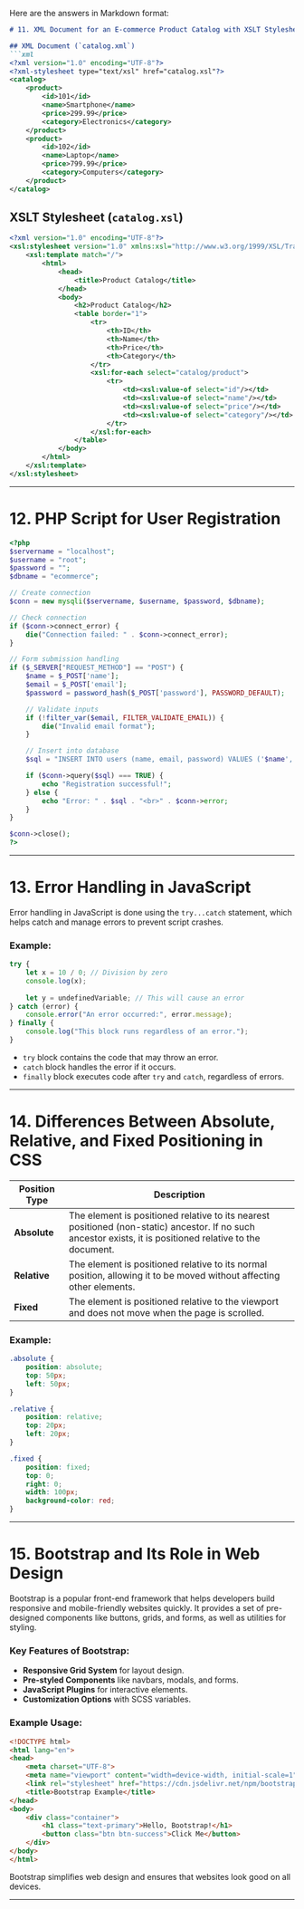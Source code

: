 Here are the answers in Markdown format:

```md
# 11. XML Document for an E-commerce Product Catalog with XSLT Stylesheet

## XML Document (`catalog.xml`)
```xml
<?xml version="1.0" encoding="UTF-8"?>
<?xml-stylesheet type="text/xsl" href="catalog.xsl"?>
<catalog>
    <product>
        <id>101</id>
        <name>Smartphone</name>
        <price>299.99</price>
        <category>Electronics</category>
    </product>
    <product>
        <id>102</id>
        <name>Laptop</name>
        <price>799.99</price>
        <category>Computers</category>
    </product>
</catalog>
```

## XSLT Stylesheet (`catalog.xsl`)
```xml
<?xml version="1.0" encoding="UTF-8"?>
<xsl:stylesheet version="1.0" xmlns:xsl="http://www.w3.org/1999/XSL/Transform">
    <xsl:template match="/">
        <html>
            <head>
                <title>Product Catalog</title>
            </head>
            <body>
                <h2>Product Catalog</h2>
                <table border="1">
                    <tr>
                        <th>ID</th>
                        <th>Name</th>
                        <th>Price</th>
                        <th>Category</th>
                    </tr>
                    <xsl:for-each select="catalog/product">
                        <tr>
                            <td><xsl:value-of select="id"/></td>
                            <td><xsl:value-of select="name"/></td>
                            <td><xsl:value-of select="price"/></td>
                            <td><xsl:value-of select="category"/></td>
                        </tr>
                    </xsl:for-each>
                </table>
            </body>
        </html>
    </xsl:template>
</xsl:stylesheet>
```

---

# 12. PHP Script for User Registration

```php
<?php
$servername = "localhost";
$username = "root";
$password = "";
$dbname = "ecommerce";

// Create connection
$conn = new mysqli($servername, $username, $password, $dbname);

// Check connection
if ($conn->connect_error) {
    die("Connection failed: " . $conn->connect_error);
}

// Form submission handling
if ($_SERVER["REQUEST_METHOD"] == "POST") {
    $name = $_POST['name'];
    $email = $_POST['email'];
    $password = password_hash($_POST['password'], PASSWORD_DEFAULT);

    // Validate inputs
    if (!filter_var($email, FILTER_VALIDATE_EMAIL)) {
        die("Invalid email format");
    }

    // Insert into database
    $sql = "INSERT INTO users (name, email, password) VALUES ('$name', '$email', '$password')";

    if ($conn->query($sql) === TRUE) {
        echo "Registration successful!";
    } else {
        echo "Error: " . $sql . "<br>" . $conn->error;
    }
}

$conn->close();
?>
```

---

# 13. Error Handling in JavaScript

Error handling in JavaScript is done using the `try...catch` statement, which helps catch and manage errors to prevent script crashes.

### Example:
```js
try {
    let x = 10 / 0; // Division by zero
    console.log(x);
    
    let y = undefinedVariable; // This will cause an error
} catch (error) {
    console.error("An error occurred:", error.message);
} finally {
    console.log("This block runs regardless of an error.");
}
```
- `try` block contains the code that may throw an error.
- `catch` block handles the error if it occurs.
- `finally` block executes code after `try` and `catch`, regardless of errors.

---

# 14. Differences Between Absolute, Relative, and Fixed Positioning in CSS

| Position Type  | Description |
|---------------|-------------|
| **Absolute** | The element is positioned relative to its nearest positioned (non-static) ancestor. If no such ancestor exists, it is positioned relative to the document. |
| **Relative** | The element is positioned relative to its normal position, allowing it to be moved without affecting other elements. |
| **Fixed** | The element is positioned relative to the viewport and does not move when the page is scrolled. |

### Example:
```css
.absolute {
    position: absolute;
    top: 50px;
    left: 50px;
}

.relative {
    position: relative;
    top: 20px;
    left: 20px;
}

.fixed {
    position: fixed;
    top: 0;
    right: 0;
    width: 100px;
    background-color: red;
}
```

---

# 15. Bootstrap and Its Role in Web Design

Bootstrap is a popular front-end framework that helps developers build responsive and mobile-friendly websites quickly. It provides a set of pre-designed components like buttons, grids, and forms, as well as utilities for styling.

### Key Features of Bootstrap:
- **Responsive Grid System** for layout design.
- **Pre-styled Components** like navbars, modals, and forms.
- **JavaScript Plugins** for interactive elements.
- **Customization Options** with SCSS variables.

### Example Usage:
```html
<!DOCTYPE html>
<html lang="en">
<head>
    <meta charset="UTF-8">
    <meta name="viewport" content="width=device-width, initial-scale=1">
    <link rel="stylesheet" href="https://cdn.jsdelivr.net/npm/bootstrap@5.3.0/dist/css/bootstrap.min.css">
    <title>Bootstrap Example</title>
</head>
<body>
    <div class="container">
        <h1 class="text-primary">Hello, Bootstrap!</h1>
        <button class="btn btn-success">Click Me</button>
    </div>
</body>
</html>
```

Bootstrap simplifies web design and ensures that websites look good on all devices.

---
